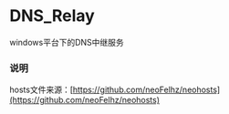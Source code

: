 # DNS_Relay
windows平台下的DNS中继服务

### 说明
hosts文件来源：[https://github.com/neoFelhz/neohosts](https://github.com/neoFelhz/neohosts)
